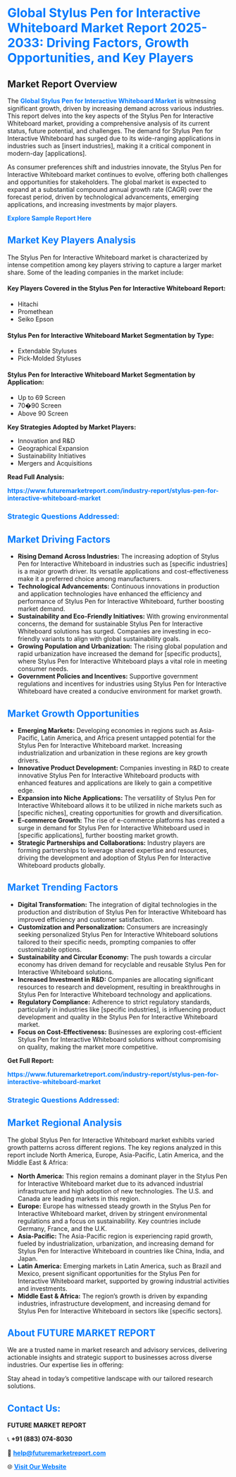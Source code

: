 <h1 style="color: #007BFF;">Global Stylus Pen for Interactive Whiteboard Market Report 2025-2033: Driving Factors, Growth Opportunities, and Key Players</h1>

<section id="overview">
<h2>Market Report Overview</h2>
<p>The <a href="https://www.futuremarketreport.com/industry-report/stylus-pen-for-interactive-whiteboard-market" style="color: #007BFF; text-decoration: none;"><strong>Global Stylus Pen for Interactive Whiteboard Market</strong></a> is witnessing significant growth, driven by increasing demand across various industries. This report delves into the key aspects of the Stylus Pen for Interactive Whiteboard market, providing a comprehensive analysis of its current status, future potential, and challenges. The demand for Stylus Pen for Interactive Whiteboard has surged due to its wide-ranging applications in industries such as [insert industries], making it a critical component in modern-day [applications].</p>
<p>As consumer preferences shift and industries innovate, the Stylus Pen for Interactive Whiteboard market continues to evolve, offering both challenges and opportunities for stakeholders. The global market is expected to expand at a substantial compound annual growth rate (CAGR) over the forecast period, driven by technological advancements, emerging applications, and increasing investments by major players.</p>
</section>

<section id="overview">
<p><a href="https://www.futuremarketreport.com/request-sample/reportId=116109" style="color: #007BFF; text-decoration: none;"><strong>Explore Sample Report Here</strong></a></p>
</section>

<section id="key-players">
<h2 style="color: #007BFF;">Market Key Players Analysis</h2>
<p>The Stylus Pen for Interactive Whiteboard market is characterized by intense competition among key players striving to capture a larger market share. Some of the leading companies in the market include:</p>
<h4>Key Players Covered in the Stylus Pen for Interactive Whiteboard Report:</h4>
<ul><li>Hitachi</li><li>Promethean</li><li>Seiko Epson</li></ul>
<h4>Stylus Pen for Interactive Whiteboard Market Segmentation by Type:</h4>
<ul><li>Extendable Styluses</li><li>Pick-Molded Styluses</li></ul>

<h4>Stylus Pen for Interactive Whiteboard Market Segmentation by Application:</h4>
<ul><li>Up to 69 Screen</li><li>70�90 Screen</li><li>Above 90 Screen</li></ul>
<p><strong>Key Strategies Adopted by Market Players:</strong></p>
<ul>
<li>Innovation and R&D</li>
<li>Geographical Expansion</li>
<li>Sustainability Initiatives</li>
<li>Mergers and Acquisitions</li>
</ul>
</section>

<section>
<p><strong>Read Full Analysis: </strong></p><a href="https://www.futuremarketreport.com/industry-report/stylus-pen-for-interactive-whiteboard-market" style="color: #007BFF; text-decoration: none;"><strong>https://www.futuremarketreport.com/industry-report/stylus-pen-for-interactive-whiteboard-market</strong></a>
<h3 style="color: #007BFF;">Strategic Questions Addressed:</h3>
</section>

<section id="driving-factors">
<h2 style="color: #007BFF;">Market Driving Factors</h2>
<ul>
<li><strong>Rising Demand Across Industries:</strong> The increasing adoption of Stylus Pen for Interactive Whiteboard in industries such as [specific industries] is a major growth driver. Its versatile applications and cost-effectiveness make it a preferred choice among manufacturers.</li>
<li><strong>Technological Advancements:</strong> Continuous innovations in production and application technologies have enhanced the efficiency and performance of Stylus Pen for Interactive Whiteboard, further boosting market demand.</li>
<li><strong>Sustainability and Eco-Friendly Initiatives:</strong> With growing environmental concerns, the demand for sustainable Stylus Pen for Interactive Whiteboard solutions has surged. Companies are investing in eco-friendly variants to align with global sustainability goals.</li>
<li><strong>Growing Population and Urbanization:</strong> The rising global population and rapid urbanization have increased the demand for [specific products], where Stylus Pen for Interactive Whiteboard plays a vital role in meeting consumer needs.</li>
<li><strong>Government Policies and Incentives:</strong> Supportive government regulations and incentives for industries using Stylus Pen for Interactive Whiteboard have created a conducive environment for market growth.</li>
</ul>
</section>

<section id="growth-opportunities">
<h2 style="color: #007BFF;">Market Growth Opportunities</h2>
<ul>
<li><strong>Emerging Markets:</strong> Developing economies in regions such as Asia-Pacific, Latin America, and Africa present untapped potential for the Stylus Pen for Interactive Whiteboard market. Increasing industrialization and urbanization in these regions are key growth drivers.</li>
<li><strong>Innovative Product Development:</strong> Companies investing in R&D to create innovative Stylus Pen for Interactive Whiteboard products with enhanced features and applications are likely to gain a competitive edge.</li>
<li><strong>Expansion into Niche Applications:</strong> The versatility of Stylus Pen for Interactive Whiteboard allows it to be utilized in niche markets such as [specific niches], creating opportunities for growth and diversification.</li>
<li><strong>E-commerce Growth:</strong> The rise of e-commerce platforms has created a surge in demand for Stylus Pen for Interactive Whiteboard used in [specific applications], further boosting market growth.</li>
<li><strong>Strategic Partnerships and Collaborations:</strong> Industry players are forming partnerships to leverage shared expertise and resources, driving the development and adoption of Stylus Pen for Interactive Whiteboard products globally.</li>
</ul>
</section>

<section id="trending-factors">
<h2 style="color: #007BFF;">Market Trending Factors</h2>
<ul>
<li><strong>Digital Transformation:</strong> The integration of digital technologies in the production and distribution of Stylus Pen for Interactive Whiteboard has improved efficiency and customer satisfaction.</li>
<li><strong>Customization and Personalization:</strong> Consumers are increasingly seeking personalized Stylus Pen for Interactive Whiteboard solutions tailored to their specific needs, prompting companies to offer customizable options.</li>
<li><strong>Sustainability and Circular Economy:</strong> The push towards a circular economy has driven demand for recyclable and reusable Stylus Pen for Interactive Whiteboard solutions.</li>
<li><strong>Increased Investment in R&D:</strong> Companies are allocating significant resources to research and development, resulting in breakthroughs in Stylus Pen for Interactive Whiteboard technology and applications.</li>
<li><strong>Regulatory Compliance:</strong> Adherence to strict regulatory standards, particularly in industries like [specific industries], is influencing product development and quality in the Stylus Pen for Interactive Whiteboard market.</li>
<li><strong>Focus on Cost-Effectiveness:</strong> Businesses are exploring cost-efficient Stylus Pen for Interactive Whiteboard solutions without compromising on quality, making the market more competitive.</li>
</ul>
</section>

<section>
<p><strong>Get Full Report: </strong></p><a href="https://www.futuremarketreport.com/industry-report/stylus-pen-for-interactive-whiteboard-market" style="color: #007BFF; text-decoration: none;"><strong>https://www.futuremarketreport.com/industry-report/stylus-pen-for-interactive-whiteboard-market</strong></a>
<h3 style="color: #007BFF;">Strategic Questions Addressed:</h3>
</section>


<section id="regional-analysis">
<h2 style="color: #007BFF;">Market Regional Analysis</h2>
<p>The global Stylus Pen for Interactive Whiteboard market exhibits varied growth patterns across different regions. The key regions analyzed in this report include North America, Europe, Asia-Pacific, Latin America, and the Middle East & Africa:</p>
<ul>
<li><strong>North America:</strong> This region remains a dominant player in the Stylus Pen for Interactive Whiteboard market due to its advanced industrial infrastructure and high adoption of new technologies. The U.S. and Canada are leading markets in this region.</li>
<li><strong>Europe:</strong> Europe has witnessed steady growth in the Stylus Pen for Interactive Whiteboard market, driven by stringent environmental regulations and a focus on sustainability. Key countries include Germany, France, and the U.K.</li>
<li><strong>Asia-Pacific:</strong> The Asia-Pacific region is experiencing rapid growth, fueled by industrialization, urbanization, and increasing demand for Stylus Pen for Interactive Whiteboard in countries like China, India, and Japan.</li>
<li><strong>Latin America:</strong> Emerging markets in Latin America, such as Brazil and Mexico, present significant opportunities for the Stylus Pen for Interactive Whiteboard market, supported by growing industrial activities and investments.</li>
<li><strong>Middle East & Africa:</strong> The region’s growth is driven by expanding industries, infrastructure development, and increasing demand for Stylus Pen for Interactive Whiteboard in sectors like [specific sectors].</li>
</ul>
</section>

<footer>
<h2 style="color: #007BFF;">About FUTURE MARKET REPORT</h2>
<p>We are a trusted name in market research and advisory services, delivering actionable insights and strategic support to businesses across diverse industries. Our expertise lies in offering:</p>

<p>Stay ahead in today’s competitive landscape with our tailored research solutions.</p>

<h2 style="color: #007BFF;">Contact Us:</h2>
<p><strong>FUTURE MARKET REPORT</strong></p>
<p>📞 <strong>+91 (883) 074-8030</strong></p>
<p>📧 <strong><a href="mailto:help@futuremarketreport.com" style="color: #007BFF;">help@futuremarketreport.com</a></strong></p>
<p>🌐 <strong><a href="https://www.futuremarketreport.com/" style="color: #007BFF;">Visit Our Website</a></strong></p>
</footer>